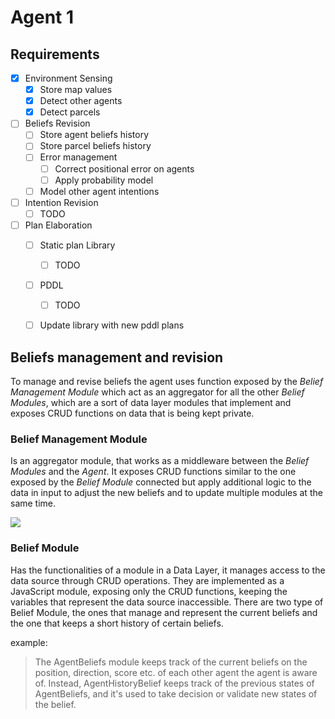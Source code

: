 # Agent 1

## Requirements

- [x] Environment Sensing
    - [x] Store map values
    - [x] Detect other agents
    - [x] Detect parcels
- [ ] Beliefs Revision
    - [ ] Store agent beliefs history
    - [ ] Store parcel beliefs history
    - [ ] Error management
        - [ ] Correct positional error on agents
        - [ ] Apply probability model
    - [ ] Model other agent intentions
- [ ] Intention Revision
    - [ ] TODO
- [ ] Plan Elaboration
    - [ ] Static plan Library
        - [ ] TODO
    - [ ] PDDL
        - [ ] TODO
    - [ ] Update library with new pddl plans


## Beliefs management and revision

To manage and revise beliefs the agent uses function exposed by the *Belief Management Module* which act as an aggregator
for all the other *Belief Modules*, which are a sort of data layer modules that implement and exposes CRUD functions
on data that is being kept private.

### Belief Management Module

Is an aggregator module, that works as a middleware between the *Belief Modules* and the *Agent*.
It exposes CRUD functions similar to the one exposed by the *Belief Module* connected but apply additional logic to
the data in input to adjust the new beliefs and to update multiple modules at the same time.

![](/home/leo/Documents/ASA/ASAproject/documentation/beliefs_management_architecture.png)


### Belief Module

Has the functionalities of a module in a Data Layer, it manages access to the data source through CRUD operations.
They are implemented as a JavaScript module, exposing only the CRUD functions, keeping the variables that represent
the data source inaccessible.
There are two type of Belief Module, the ones that manage and represent the current beliefs and the one that keeps 
a short history of certain beliefs.

example:
> The AgentBeliefs module keeps track of the current beliefs on the position, direction, score etc. of each other agent
> the agent is aware of.
> Instead, AgentHistoryBelief keeps track of the previous states of AgentBeliefs, and it's used to take decision or 
> validate new states of the belief.